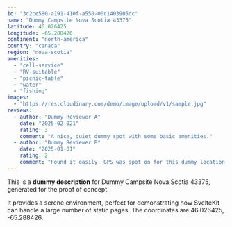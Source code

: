 ```yaml
---
id: "3c2ce580-a191-410f-a550-00c1403905dc"
name: "Dummy Campsite Nova Scotia 43375"
latitude: 46.026425
longitude: -65.288426
continent: "north-america"
country: "canada"
region: "nova-scotia"
amenities:
  - "cell-service"
  - "RV-suitable"
  - "picnic-table"
  - "water"
  - "fishing"
images:
  - "https://res.cloudinary.com/demo/image/upload/v1/sample.jpg"
reviews:
  - author: "Dummy Reviewer A"
    date: "2025-02-021"
    rating: 3
    comment: "A nice, quiet dummy spot with some basic amenities."
  - author: "Dummy Reviewer B"
    date: "2025-01-01"
    rating: 2
    comment: "Found it easily. GPS was spot on for this dummy location."
---
```


This is a **dummy description** for Dummy Campsite Nova Scotia 43375, generated for the proof of concept.

It provides a serene environment, perfect for demonstrating how SvelteKit can handle a large number of static pages. The coordinates are 46.026425, -65.288426.
